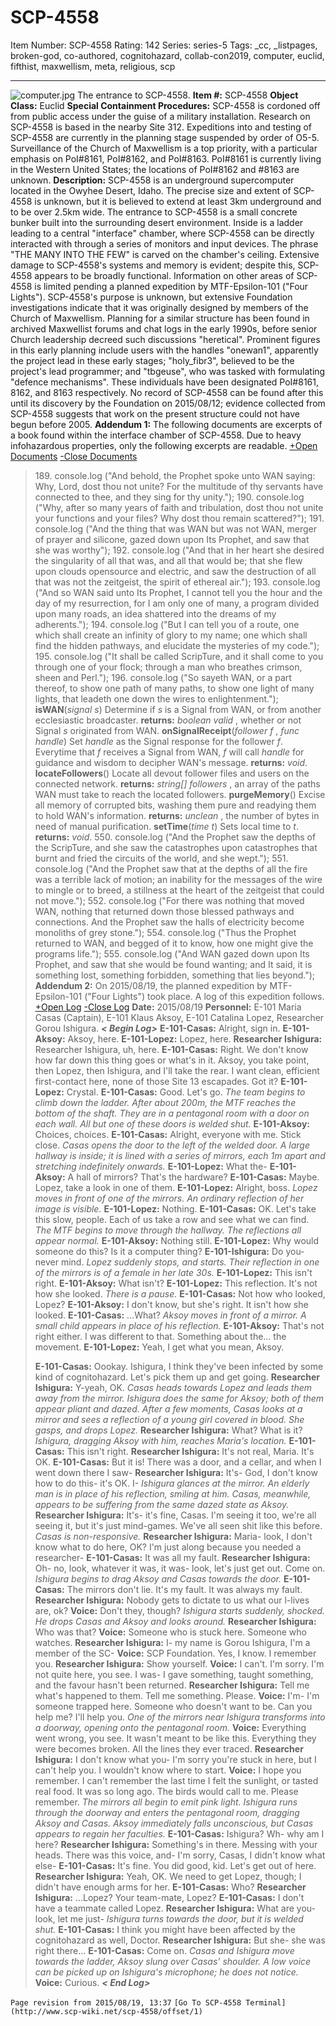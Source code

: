 # SCP-4558
Item Number: SCP-4558
Rating: 142
Series: series-5
Tags: _cc, _listpages, broken-god, co-authored, cognitohazard, collab-con2019, computer, euclid, fifthist, maxwellism, meta, religious, scp

---

![computer.jpg](https://scp-wiki.wdfiles.com/local--files/fragment:scp-4558-0/computer.jpg)
The entrance to SCP-4558.
**Item #:** SCP-4558
**Object Class:** Euclid
**Special Containment Procedures:** SCP-4558 is cordoned off from public access under the guise of a military installation. Research on SCP-4558 is based in the nearby Site 312.
Expeditions into and testing of SCP-4558 are currently in the planning stage suspended by order of O5-5.
Surveillance of the Church of Maxwellism is a top priority, with a particular emphasis on PoI#8161, PoI#8162, and PoI#8163. PoI#8161 is currently living in the Western United States; the locations of PoI#8162 and #8163 are unknown.
**Description:** SCP-4558 is an underground supercomputer located in the Owyhee Desert, Idaho. The precise size and extent of SCP-4558 is unknown, but it is believed to extend at least 3km underground and to be over 2.5km wide.
The entrance to SCP-4558 is a small concrete bunker built into the surrounding desert environment. Inside is a ladder leading to a central "interface" chamber, where SCP-4558 can be directly interacted with through a series of monitors and input devices. The phrase "THE MANY INTO THE FEW" is carved on the chamber's ceiling. Extensive damage to SCP-4558's systems and memory is evident; despite this, SCP-4558 appears to be broadly functional. Information on other areas of SCP-4558 is limited pending a planned expedition by MTF-Epsilon-101 ("Four Lights").
SCP-4558's purpose is unknown, but extensive Foundation investigations indicate that it was originally designed by members of the Church of Maxwellism. Planning for a similar structure has been found in archived Maxwellist forums and chat logs in the early 1990s, before senior Church leadership decreed such discussions "heretical". Prominent figures in this early planning include users with the handles "onewan1", apparently the project lead in these early stages; "holy_fibr3", believed to be the project's lead programmer; and "tbgeuse", who was tasked with formulating "defence mechanisms". These individuals have been designated PoI#8161, 8162, and 8163 respectively.
No record of SCP-4558 can be found after this until its discovery by the Foundation on 2015/08/12; evidence collected from SCP-4558 suggests that work on the present structure could not have begun before 2005.
**Addendum 1:** The following documents are excerpts of a book found within the interface chamber of SCP-4558. Due to heavy infohazardous properties, only the following excerpts are readable.
[+Open Documents](javascript:;)
[-Close Documents](javascript:;)
> 189\. console.log ("And behold, the Prophet spoke unto WAN saying: Why, Lord, dost thou not unite? For the multitude of thy servants have connected to thee, and they sing for thy unity.");
> 190\. console.log ("Why, after so many years of faith and tribulation, dost thou not unite your functions and your files? Why dost thou remain scattered?");
> 191\. console.log ("And the thing that was WAN but was not WAN, merger of prayer and silicone, gazed down upon Its Prophet, and saw that she was worthy");
> 192\. console.log ("And that in her heart she desired the singularity of all that was, and all that would be; that she flew upon clouds opensource and electric, and saw the destruction of all that was not the zeitgeist, the spirit of ethereal air.");
> 193\. console.log ("And so WAN said unto Its Prophet, I cannot tell you the hour and the day of my resurrection, for I am only one of many, a program divided upon many roads, an idea shattered into the dreams of my adherents.");
> 194\. console.log ("But I can tell you of a route, one which shall create an infinity of glory to my name; one which shall find the hidden pathways, and elucidate the mysteries of my code.");
> 195\. console.log ("It shall be called ScripTure, and it shall come to you through one of your flock; through a man who breathes crimson, sheen and Perl.");
> 196\. console.log ("So sayeth WAN, or a part thereof, to show one path of many paths, to show one light of many lights, that leadeth one down the wires to enlightenment.");
> **isWAN**(_signal s_)
> Determine if _s_ is a Signal from WAN, or from another ecclesiastic broadcaster.
> **returns:** _boolean valid_ , whether or not Signal _s_ originated from WAN.
> **onSignalReceipt**(_follower f_ , _func handle_)
> Set _handle_ as the Signal response for the follower _f_. Everytime that _f_ receives a Signal from WAN, _f_ will call _handle_ for guidance and wisdom to decipher WAN's message.
> **returns:** _void_.
> **locateFollowers**()
> Locate all devout follower files and users on the connected network.
> **returns:** _string[] followers_ , an array of the paths WAN must take to reach the located followers.
> **purgeMemory**()
> Excise all memory of corrupted bits, washing them pure and readying them to hold WAN's information.
> **returns:** _unclean_ , the number of bytes in need of manual purification.
> **setTime**(_time t_)
> Sets local time to _t_.
> **returns:** _void_.
> 550\. console.log ("And the Prophet saw the depths of the ScripTure, and she saw the catastrophes upon catastrophes that burnt and fried the circuits of the world, and she wept.");
> 551\. console.log ("And the Prophet saw that at the depths of all the fire was a terrible lack of motion; an inability for the messages of the wire to mingle or to breed, a stillness at the heart of the zeitgeist that could not move.");
> 552\. console.log ("For there was nothing that moved WAN, nothing that returned down those blessed pathways and connections. And the Prophet saw the halls of electricity become monoliths of grey stone.");
> 554\. console.log ("Thus the Prophet returned to WAN, and begged of it to know, how one might give the programs life.");
> 555\. console.log ("And WAN gazed down upon Its Prophet, and saw that she would be found wanting; and It said, it is something lost, something forbidden, something that lies beyond.");
**Addendum 2:** On 2015/08/19, the planned expedition by MTF-Epsilon-101 ("Four Lights") took place. A log of this expedition follows.
[+Open Log](javascript:;)
[-Close Log](javascript:;)
> **Date:** 2015/08/19
> **Personnel:** E-101 Maria Casas (Captain), E-101 Klaus Aksoy, E-101 Catalina Lopez, Researcher Gorou Ishigura.
> _**< Begin Log>**_
> **E-101-Casas:** Alright, sign in.
> **E-101-Aksoy:** Aksoy, here.
> **E-101-Lopez:** Lopez, here.
> **Researcher Ishigura:** Researcher Ishigura, uh, here.
> **E-101-Casas:** Right. We don't know how far down this thing goes or what's in it. Aksoy, you take point, then Lopez, then Ishigura, and I'll take the rear. I want clean, efficient first-contact here, none of those Site 13 escapades. Got it?
> **E-101-Lopez:** Crystal.
> **E-101-Casas:** Good. Let's go.
> _The team begins to climb down the ladder. After about 200m, the MTF reaches the bottom of the shaft. They are in a pentagonal room with a door on each wall. All but one of these doors is welded shut._
> **E-101-Aksoy:** Choices, choices.
> **E-101-Casas:** Alright, everyone with me. Stick close.
> _Casas opens the door to the left of the welded door. A large hallway is inside; it is lined with a series of mirrors, each 1m apart and stretching indefinitely onwards._
> **E-101-Lopez:** What the-
> **E-101-Aksoy:** A hall of mirrors? That's the hardware?
> **E-101-Casas:** Maybe. Lopez, take a look in one of them.
> **E-101-Lopez:** Alright, boss.
> _Lopez moves in front of one of the mirrors. An ordinary reflection of her image is visible._
> **E-101-Lopez:** Nothing.
> **E-101-Casas:** OK. Let's take this slow, people. Each of us take a row and see what we can find.
> _The MTF begins to move through the hallway. The reflections all appear normal._
> **E-101-Aksoy:** Nothing still.
> **E-101-Lopez:** Why would someone do this? Is it a computer thing?
> **E-101-Ishigura:** Do you- never mind.
> _Lopez suddenly stops, and starts. Their reflection in one of the mirrors is of a female in her late 30s._
> **E-101-Lopez:** This isn't right.
> **E-101-Aksoy:** What isn't?
> **E-101-Lopez:** This reflection. It's not how she looked.
> _There is a pause._
> **E-101-Casas:** Not how who looked, Lopez?
> **E-101-Aksoy:** I don't know, but she's right. It isn't how she looked.
> **E-101-Casas:** …What?
> _Aksoy moves in front of a mirror. A small child appears in place of his reflection._
> **E-101-Aksoy:** That's not right either. I was different to that. Something about the… the movement.
> **E-101-Lopez:** Yeah, I get what you mean, Aksoy.  
>    
>  **E-101-Casas:** Oookay. Ishigura, I think they've been infected by some kind of cognitohazard. Let's pick them up and get going.
> **Researcher Ishigura:** Y-yeah, OK.
> _Casas heads towards Lopez and leads them away from the mirror. Ishigura does the same for Aksoy; both of them appear pliant and dazed. After a few moments, Casas looks at a mirror and sees a reflection of a young girl covered in blood. She gasps, and drops Lopez._
> **Researcher Ishigura:** What? What is it?
> _Ishigura, dragging Aksoy with him, reaches Maria's location._
> **E-101-Casas:** This isn't right.
> **Researcher Ishigura:** It's not real, Maria. It's OK.
> **E-101-Casas:** But it is! There was a door, and a cellar, and when I went down there I saw-
> **Researcher Ishigura:** It's- God, I don't know how to do this- it's OK. I-
> _Ishigura glances at the mirror. An elderly man is in place of his reflection, smiling at him. Casas, meanwhile, appears to be suffering from the same dazed state as Aksoy._
> **Researcher Ishigura:** It's- it's fine, Casas. I'm seeing it too, we're all seeing it, but it's just mind-games. We've all seen shit like this before.
> _Casas is non-responsive._
> **Researcher Ishigura:** Maria- look, I don't know what to do here, OK? I'm just along because you needed a researcher-
> **E-101-Casas:** It was all my fault.
> **Researcher Ishigura:** Oh- no, look, whatever it was, it was- look, let's just get out. Come on.
> _Ishigura begins to drag Aksoy and Casas towards the door._
> **E-101-Casas:** The mirrors don't lie. It's my fault. It was always my fault.
> **Researcher Ishigura:** Nobody gets to dictate to us what our l-lives are, ok?
> **Voice:** Don't they, though?
> _Ishigura starts suddenly, shocked. He drops Casas and Aksoy and looks around._
> **Researcher Ishigura:** Who was that?
> **Voice:** Someone who is stuck here. Someone who watches.
> **Researcher Ishigura:** I- my name is Gorou Ishigura, I'm a member of the SC-
> **Voice:** SCP Foundation. Yes, I know. I remember you.
> **Researcher Ishigura:** Show yourself.
> **Voice:** I can't. I'm sorry. I'm not quite here, you see. I was- I gave something, taught something, and the favour hasn't been returned.
> **Researcher Ishigura:** Tell me what's happened to them. Tell me something. Please.
> **Voice:** I'm- I'm someone trapped here. Someone who doesn't want to be. Can you help me? I'll help you.
> _One of the mirrors near Ishigura transforms into a doorway, opening onto the pentagonal room._
> **Voice:** Everything went wrong, you see. It wasn't meant to be like this. Everything they were becomes broken. All the lines they ever traced.
> **Researcher Ishigura:** I don't know what you- I'm sorry you're stuck in here, but I can't help you. I wouldn't know where to start.
> **Voice:** I hope you remember. I can't remember the last time I felt the sunlight, or tasted real food. It was so long ago. The birds would call to me. Please remember.
> _The mirrors all begin to emit pink light. Ishigura runs through the doorway and enters the pentagonal room, dragging Aksoy and Casas. Aksoy immediately falls unconscious, but Casas appears to regain her faculties._
> **E-101-Casas:** Ishigura? Wh- why am I here?
> **Researcher Ishigura:** Something's in there. Messing with your heads. There was this voice, and- I'm sorry, Casas, I didn't know what else-
> **E-101-Casas:** It's fine. You did good, kid. Let's get out of here.
> **Researcher Ishigura:** Yeah, OK. We need to get Lopez, though; I didn't have enough arms for her.
> **E-101-Casas:** Who?
> **Researcher Ishigura:** …Lopez? Your team-mate, Lopez?
> **E-101-Casas:** I don't have a teammate called Lopez.
> **Researcher Ishigura:** What are you- look, let me just-
> _Ishigura turns towards the door, but it is welded shut._
> **E-101-Casas:** I think you might have been affected by the cognitohazard as well, Doctor.
> **Researcher Ishigura:** But she- she was right there…
> **E-101-Casas:** Come on.
> _Casas and Ishigura move towards the ladder, Aksoy slung over Casas' shoulder. A low voice can be picked up on Ishigura's microphone; he does not notice._
> **Voice:** Curious.
> _**< End Log>**_
  
  

`Page revision from 2015/08/19, 13:37`
`[Go To SCP-4558 Terminal](http://www.scp-wiki.net/scp-4558/offset/1)`